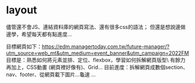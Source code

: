 # layout

儘管還不會JS、連結資料庫的網頁寫法、還有很多css的語法；
但還是想說邊做邊學，希望每天都有點進度...

目標網頁如下：https://edm.managertoday.com.tw/future-manager/?utm_source=web_mt&utm_medium=event_banner&utm_campaign=2022FM
目標是：熟悉如何將元素並排、定位、flexbox，學習如何拆解網頁版型\\
        有餘力再加上，CSS動畫 (網頁裡好像有)、Grid...
目前進度：拆解網頁成數個section、nav、footer、從網頁載下圖片...龜速 ...

